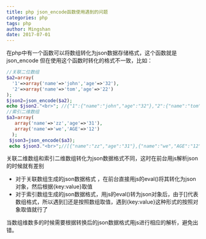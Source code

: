 ```yaml
---
title: php json_encode函数使用遇到的问题
categories: php
tags: php
author: Mingshan
date: 2017-07-01
---
```

在php中有一个函数可以将数组转化为json数据存储格式，这个函数就是json_encode
但在使用这个函数时转化的格式不一致，比如：
```php
//关联二位数组
$a2=array(    
  '1'=>array('name'=>'john','age'=>'32'),
  '2'=>array('name'=>'tom','age'=>'22')
);
$json2=json_encode($a2);
echo $json2."<br>"; //{"1":{"name":"john","age":"32"},"2":{"name":"tom","age":"22"}}
//索引二维数组
$a3=array(
   array('name'=>'zz','age'=>'31'),
   array('name'=>'we','AGE'=>'12')
  );
 $json3=json_encode($a3);
 echo $json3."<br>";//[{"name":"zz","age":"31"},{"name":"we","AGE":"12"}]
```
关联二维数组和索引二维数组转化为json数据格式不同，这时在前台用js解析json的时候就有差别

 - 对于关联数组生成的json数据格式 ，在前台直接用js的eval()将其转化为json对象，然后根据{key:value}取值
 - 对于索引数组生成的json数据格式，用js的eval()转为json对象后，由于[]代表数组格式，所以遇到[]还是按照数组取值，遇到{key:value}这种形式的按照对象取值就行了

当数组维数多的时候需要根据转换后的json数据格式用js进行相应的解析，避免出错。
